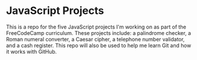 # JavaScript Projects
This is a repo for the five JavaScript projects I'm working on as part of the FreeCodeCamp curriculum. These projects include: a palindrome checker, a Roman numeral converter, a Caesar cipher, a telephone number validator, and a cash register. This repo will also be used to help me learn Git and how it works with GitHub. 
